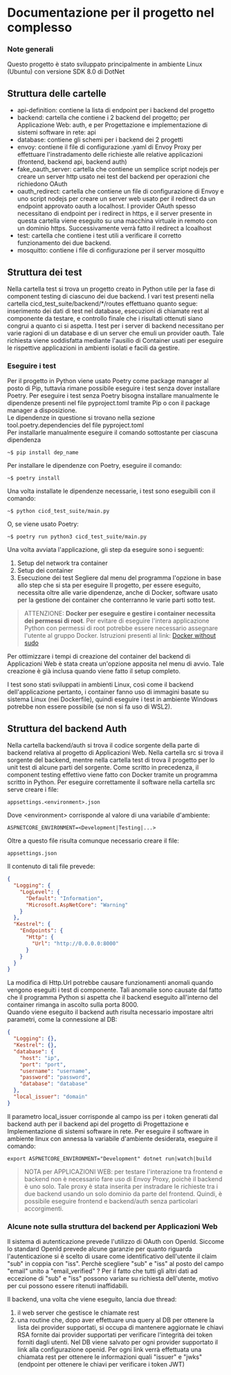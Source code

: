 # Documentazione per il progetto nel complesso

### Note generali
Questo progetto &egrave; stato sviluppato principalmente in ambiente Linux (Ubuntu) con versione SDK 8.0 di DotNet

## Struttura delle cartelle

* api-definition: contiene la lista di endpoint per i backend del progetto
* backend: cartella che contiene i 2 backend del progetto; per Applicazione Web: auth, e per Progettazione e implementazione di sistemi software in rete: api
* database: contiene gli schemi per i backend dei 2 progetti
* envoy: contiene il file di configurazione .yaml di Envoy Proxy per effettuare l'instradamento delle
richieste alle relative applicazioni (frontend, backend api, backend auth)
* fake_oauth_server: cartella che contiene un semplice script nodejs per creare un server http usato nei test del backend per operazioni che richiedono OAuth
* oauth_redirect: cartella che contiene un file di configurazione di Envoy e uno script nodejs per creare un server web usato per il redirect da un endpoint approvato oauth a localhost. I provider OAuth spesso necessitano di endpoint per i redirect in https, e il server presente in questa cartella viene eseguito su una macchina virtuale in remoto con un dominio https. Successivamente verr&agrave; fatto il redirect a lcoalhost
* test: cartella che contiene i test utili a verificare il corretto funzionamento dei due backend.
* mosquitto: contiene i file di configurazione per il server mosquitto

## Struttura dei test
Nella cartella test si trova un progetto creato in Python utile per la fase di component testing di ciascuno dei due backend. I vari test presenti nella cartella cicd_test_suite/backend/*/routes effettuano quanto segue: inserimento dei dati di test nel database, esecuzioni di chiamate rest al componente da testare, e controllo finale che i risultati ottenuti siano congrui a quanto ci si aspetta. I test per i server di backend necessitano per varie ragioni di un database e di un server che emuli un provider oauth. Tale richiesta viene soddisfatta mediante l'ausilio di Container usati per eseguire le rispettive applicazioni in ambienti isolati e facili da gestire.
### Eseguire i test
Per il progetto in Python viene usato Poetry come package manager al posto di Pip, tuttavia rimane possibile eseguire i test senza dover installare Poetry. Per eseguire i test senza Poetry bisogna installare manualmente le dipendenze presenti nel file pyproject.toml tramite Pip o con il package manager a disposizione.<br />
Le dipendenze in questione si trovano nella sezione tool.poetry.dependencies del file pyproject.toml<br />
Per installarle manualmente eseguire il comando sottostante per ciascuna dipendenza
```console
~$ pip install dep_name
```
Per installare le dipendenze con Poetry, eseguire il comando:
```console
~$ poetry install
```
Una volta installate le dipendenze necessarie, i test sono eseguibili con il comando: 
```console
~$ python cicd_test_suite/main.py
```
O, se viene usato Poetry:
```console
~$ poetry run python3 cicd_test_suite/main.py
```
Una volta avviata l'applicazione, gli step da eseguire sono i seguenti:
1. Setup del network tra container
2. Setup dei container
3. Esecuzione dei test
Segliere dal menu del programma l'opzione in base allo step che si sta per eseguire
Il progetto, per essere eseguito, necessita oltre alle varie dipendenze, anche di Docker, software usato per la gestione dei container che conterranno le varie parti sotto test.
> ATTENZIONE: **Docker per eseguire e gestire i container necessita dei permessi di root**. Per evitare di eseguire l'intera applicazione Python con permessi di root potrebbe essere necessario assegnare l'utente al gruppo Docker. Istruzioni presenti al link: [Docker without sudo](https://docs.docker.com/engine/install/linux-postinstall/)

Per ottimizzare i tempi di creazione del container del backend di Applicazioni Web &egrave; stata creata un'opzione apposita nel menu di avvio. Tale creazione &egrave; gi&agrave; inclusa quando viene fatto il setup completo.

I test sono stati sviluppati in ambienti Linux, cos&igrave; come il backend dell'applicazione pertanto, i container fanno uso di immagini basate su sistema Linux (nei Dockerfile), quindi eseguire i test in ambiente Windows potrebbe non essere possibile (se non si fa uso di WSL2).


## Struttura del backend Auth
Nella cartella backend/auth si trova il codice sorgente della parte di backend relativa al progetto di Applicazioni Web. Nella cartella src si trova il sorgente del backend, mentre nella cartella test di trova il progetto per lo unit test di alcune parti del sorgente. Come scritto in precedenza, il component testing effettivo viene fatto con Docker tramite un programma scritto in Python.
Per eseguire correttamente il software nella cartella src serve creare i file:
```
appsettings.<environment>.json
```
Dove \<environment\> corrisponde al valore di una variabile d'ambiente:
```
ASPNETCORE_ENVIRONMENT=<Development|Testing|...>
```
Oltre a questo file risulta comunque necessario creare il file:
```
appsettings.json
```
Il contenuto di tali file prevede:
```json
{
  "Logging": {
    "LogLevel": {
      "Default": "Information",
      "Microsoft.AspNetCore": "Warning"
    }
  },
  "Kestrel": {
    "Endpoints": {
      "Http": {
        "Url": "http://0.0.0.0:8000"
      }
    }
  }
}
```
La modifica di Http.Url potrebbe causare funzionamenti anomali quando vengono eseguiti i test di componente. Tali anomalie sono causate dal fatto che il programma Python si aspetta che il backend eseguito all'interno del container rimanga in ascolto sulla porta 8000.<br />
Quando viene eseguito il backend auth risulta necessario impostare altri parametri, come la connessione al DB:
```json
{
  "Logging": {},
  "Kestrel": {},
  "database": {
    "host": "ip",
    "port": "port",
    "username": "username",
    "password": "password",
    "database": "database"
  },
  "local_issuer": "domain"
}
```
Il parametro local_issuer corrisponde al campo iss per i token generati dal backend auth per il backend api del progetto di Progettazione e Implementazione di sistemi software in rete.
Per eseguire il software in ambiente linux con annessa la variabile d'ambiente desiderata, eseguire il comando:
```console
export ASPNETCORE_ENVIRONMENT="Development" dotnet run|watch|build
```

> NOTA per APPLICAZIONI WEB: per testare l'interazione tra frontend e backend non &egrave; necessario fare uso di Envoy Proxy, poich&egrave; il backend &egrave; uno solo. Tale proxy &egrave; stata inserita per instradare le richieste tra i due backend usando un solo dominio da parte del frontend. Quindi, &egrave; possibile eseguire frontend e backend/auth senza particolari accorgimenti.

### Alcune note sulla struttura del backend per Applicazioni Web
Il sistema di autenticazione prevede l'utilizzo di OAuth con OpenId. Siccome lo standard OpenId prevede alcune garanzie per quanto riguarda l'autenticazione si &egrave; scelto di usare come identificativo dell'utente il claim "sub" in coppia con "iss". Perch&egrave; scegliere "sub" e "iss" al posto del campo "email" unito a "email_verified" ? Per il fatto che tutti gli altri dati ad eccezione di "sub" e "iss" possono variare su richiesta dell'utente, motivo per cui possono essere ritenuti inaffidabili.<br />

Il backend, una volta che viene eseguito, lancia due thread:
1. il web server che gestisce le chiamate rest
2. una routine che, dopo aver effettuare una query al DB per ottenere la lista dei provider supportati, si occupa di mantenere aggiornate le chiavi RSA fornite dai provider supportati per verificare l'integrit&agrave; dei token forniti dagli utenti. Nel DB viene salvato per ogni provider supportato il link alla configurazione openid. Per ogni link verr&agrave; effettuata una chiamata rest per ottenere le informazioni quali "issuer" e "jwks" (endpoint per ottenere le chiavi per verificare i token JWT)



